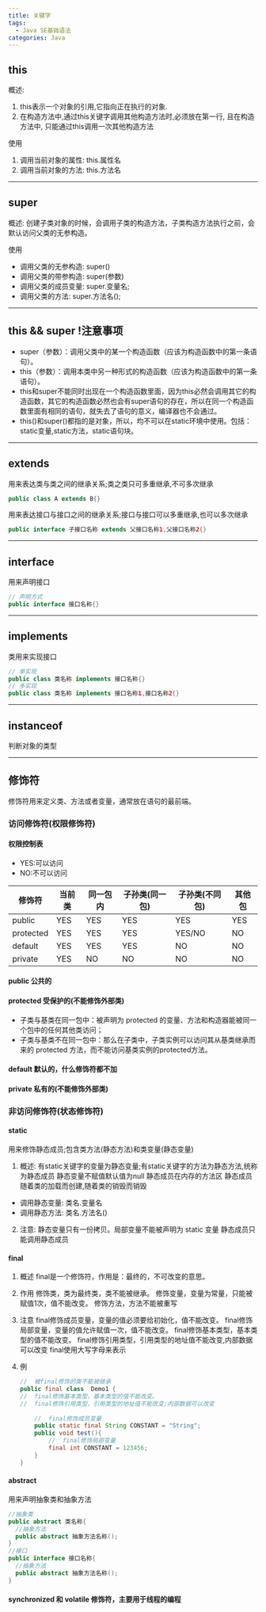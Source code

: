 ```yaml
---
title: 关键字
tags:
  - Java SE基础语法
categories: Java
---
```

## this
概述:
  1. this表示一个对象的引用,它指向正在执行的对象. 
  2. 在构造方法中,通过this关键字调用其他构造方法时,必须放在第一行, 且在构造方法中, 只能通过this调用一次其他构造方法

使用
  1. 调用当前对象的属性: this.属性名
  2. 调用当前对象的方法: this.方法名

***

## super
概述:
  创建子类对象的时候，会调用子类的构造方法，子类构造方法执行之前，会默认访问父类的无参构造。

使用
  - 调用父类的无参构造:   super()
  - 调用父类的带参构造:   super(参数)
  - 调用父类的成员变量:   super.变量名;	
  - 调用父类的方法:       super.方法名();

***

## this && super  !注意事项

  - super（参数）：调用父类中的某一个构造函数（应该为构造函数中的第一条语句）。
  - this（参数）：调用本类中另一种形式的构造函数（应该为构造函数中的第一条语句）。
  - this和super不能同时出现在一个构造函数里面，因为this必然会调用其它的构造函数，其它的构造函数必然也会有super语句的存在，所以在同一个构造函数里面有相同的语句，就失去了语句的意义，编译器也不会通过。
  - this()和super()都指的是对象，所以，均不可以在static环境中使用。包括：static变量,static方法，static语句块。

***

## extends

用来表达类与类之间的继承关系;类之类只可多重继承,不可多次继承
``` Java
public class A extends B{}
```

用来表达接口与接口之间的继承关系;接口与接口可以多重继承,也可以多次继承
``` Java
public interface 子接口名称 extends 父接口名称1,父接口名称2{}
```

***

## interface 
用来声明接口
``` Java
// 声明方式
public interface 接口名称{}
```

***

## implements
类用来实现接口
``` Java
// 单实现
public class 类名称 implements 接口名称{}
// 多实现
public class 类名称 implements 接口名称1,接口名称2{}
```

***

## instanceof 
判断对象的类型

***

## 修饰符
修饰符用来定义类、方法或者变量，通常放在语句的最前端。
### 访问修饰符(权限修饰符)

#### 权限控制表
- YES:可以访问
- NO:不可以访问

|  修饰符    | 当前类 | 同一包内 | 子孙类(同一包) | 子孙类(不同包) | 其他包 |
| --------- | ------ | ------  | ------------- | -------  | ----------  |
| public    |  YES   |   YES   |       YES     |   YES    |     YES     |
| protected |  YES   |   YES   |       YES     |  YES/NO  |      NO     |
| default   |  YES   |   YES   |       YES     |    NO    |      NO     |
| private   |  YES   |   NO    |       NO      |    NO    |      NO     |

#### public 公共的

#### protected 受保护的(不能修饰外部类)
- 子类与基类在同一包中：被声明为 protected 的变量、方法和构造器能被同一个包中的任何其他类访问；
- 子类与基类不在同一包中：那么在子类中，子类实例可以访问其从基类继承而来的 protected 方法，而不能访问基类实例的protected方法。

#### default 默认的，什么修饰符都不加

#### private 私有的(不能修饰外部类)

### 非访问修饰符(状态修饰符)
#### static 
用来修饰静态成员;包含类方法(静态方法)和类变量(静态变量)
1. 概述:
    有static关键字的变量为静态变量;有static关键字的方法为静态方法,统称为静态成员
    静态变量不赋值默认值为null
    静态成员在内存的方法区
    静态成员随着类的加载而创建,随着类的销毁而销毁
- 调用静态变量:   类名.变量名
- 调用静态方法:   类名.方法名()
2. 注意:
    静态变量只有一份拷贝。局部变量不能被声明为 static 变量
    静态成员只能调用静态成员

#### final

1. 概述
    final是一个修饰符，作用是：最终的，不可改变的意思。

2. 作用
    修饰类，类为最终类，类不能被继承。
    修饰变量，变量为常量，只能被赋值1次，值不能改变。
    修饰方法，方法不能被重写

3. 注意
    final修饰成员变量，变量的值必须要给初始化，值不能改变。
    final修饰局部变量，变量的值允许赋值一次，值不能改变。
    final修饰基本类型，基本类型的值不能改变。
    final修饰引用类型，引用类型的地址值不能改变,内部数据可以改变
    final使用大写字母来表示

4. 例
    ``` Java
    //  被final修饰的类不能被继承
    public final class  Demo1 {
    //  final修饰基本类型，基本类型的值不能改变。
    //  final修饰引用类型，引用类型的地址值不能改变;内部数据可以改变
        
        //  final修饰成员变量
        public static final String CONSTANT = "String";
        public void test(){
            //  final修饰局部变量
            final int CONSTANT = 123456;
        }
    }
    ```
#### abstract
用来声明抽象类和抽象方法
``` Java
//抽象类
public abstract 类名称{
  //抽象方法
  public abstract 抽象方法名称();
}
//接口
public interface 接口名称{
  //抽象方法
  public abstract 抽象方法名称();
}
```

#### synchronized 和 volatile 修饰符，主要用于线程的编程

